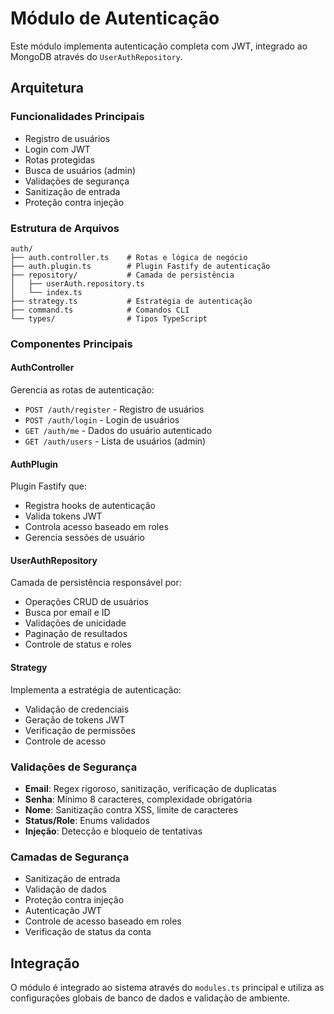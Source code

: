 # Módulo de Autenticação

Este módulo implementa autenticação completa com JWT, integrado ao MongoDB através do `UserAuthRepository`.

## Arquitetura

### Funcionalidades Principais
- Registro de usuários
- Login com JWT
- Rotas protegidas
- Busca de usuários (admin)
- Validações de segurança
- Sanitização de entrada
- Proteção contra injeção

### Estrutura de Arquivos
```
auth/
├── auth.controller.ts    # Rotas e lógica de negócio
├── auth.plugin.ts        # Plugin Fastify de autenticação
├── repository/           # Camada de persistência
│   ├── userAuth.repository.ts
│   └── index.ts
├── strategy.ts           # Estratégia de autenticação
├── command.ts            # Comandos CLI
└── types/                # Tipos TypeScript
```

### Componentes Principais

#### AuthController
Gerencia as rotas de autenticação:
- `POST /auth/register` - Registro de usuários
- `POST /auth/login` - Login de usuários
- `GET /auth/me` - Dados do usuário autenticado
- `GET /auth/users` - Lista de usuários (admin)

#### AuthPlugin
Plugin Fastify que:
- Registra hooks de autenticação
- Valida tokens JWT
- Controla acesso baseado em roles
- Gerencia sessões de usuário

#### UserAuthRepository
Camada de persistência responsável por:
- Operações CRUD de usuários
- Busca por email e ID
- Validações de unicidade
- Paginação de resultados
- Controle de status e roles

#### Strategy
Implementa a estratégia de autenticação:
- Validação de credenciais
- Geração de tokens JWT
- Verificação de permissões
- Controle de acesso

### Validações de Segurança
- **Email**: Regex rigoroso, sanitização, verificação de duplicatas
- **Senha**: Mínimo 8 caracteres, complexidade obrigatória
- **Nome**: Sanitização contra XSS, limite de caracteres
- **Status/Role**: Enums validados
- **Injeção**: Detecção e bloqueio de tentativas

### Camadas de Segurança
- Sanitização de entrada
- Validação de dados
- Proteção contra injeção
- Autenticação JWT
- Controle de acesso baseado em roles
- Verificação de status da conta

## Integração
O módulo é integrado ao sistema através do `modules.ts` principal e utiliza as configurações globais de banco de dados e validação de ambiente.
